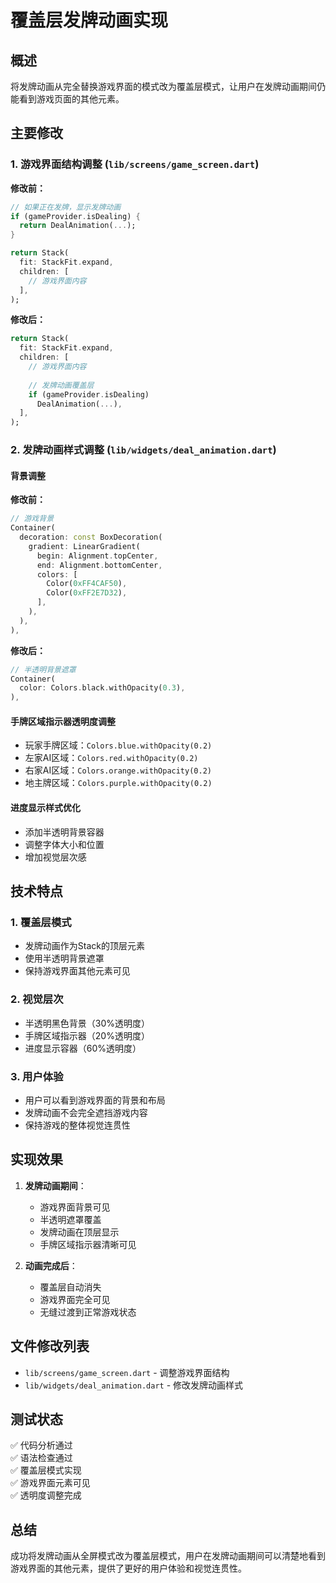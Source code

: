 # 覆盖层发牌动画实现

## 概述

将发牌动画从完全替换游戏界面的模式改为覆盖层模式，让用户在发牌动画期间仍能看到游戏页面的其他元素。

## 主要修改

### 1. 游戏界面结构调整 (`lib/screens/game_screen.dart`)

**修改前：**
```dart
// 如果正在发牌，显示发牌动画
if (gameProvider.isDealing) {
  return DealAnimation(...);
}

return Stack(
  fit: StackFit.expand,
  children: [
    // 游戏界面内容
  ],
);
```

**修改后：**
```dart
return Stack(
  fit: StackFit.expand,
  children: [
    // 游戏界面内容
    
    // 发牌动画覆盖层
    if (gameProvider.isDealing)
      DealAnimation(...),
  ],
);
```

### 2. 发牌动画样式调整 (`lib/widgets/deal_animation.dart`)

#### 背景调整
**修改前：**
```dart
// 游戏背景
Container(
  decoration: const BoxDecoration(
    gradient: LinearGradient(
      begin: Alignment.topCenter,
      end: Alignment.bottomCenter,
      colors: [
        Color(0xFF4CAF50),
        Color(0xFF2E7D32),
      ],
    ),
  ),
),
```

**修改后：**
```dart
// 半透明背景遮罩
Container(
  color: Colors.black.withOpacity(0.3),
),
```

#### 手牌区域指示器透明度调整
- 玩家手牌区域：`Colors.blue.withOpacity(0.2)`
- 左家AI区域：`Colors.red.withOpacity(0.2)`
- 右家AI区域：`Colors.orange.withOpacity(0.2)`
- 地主牌区域：`Colors.purple.withOpacity(0.2)`

#### 进度显示样式优化
- 添加半透明背景容器
- 调整字体大小和位置
- 增加视觉层次感

## 技术特点

### 1. 覆盖层模式
- 发牌动画作为Stack的顶层元素
- 使用半透明背景遮罩
- 保持游戏界面其他元素可见

### 2. 视觉层次
- 半透明黑色背景（30%透明度）
- 手牌区域指示器（20%透明度）
- 进度显示容器（60%透明度）

### 3. 用户体验
- 用户可以看到游戏界面的背景和布局
- 发牌动画不会完全遮挡游戏内容
- 保持游戏的整体视觉连贯性

## 实现效果

1. **发牌动画期间**：
   - 游戏界面背景可见
   - 半透明遮罩覆盖
   - 发牌动画在顶层显示
   - 手牌区域指示器清晰可见

2. **动画完成后**：
   - 覆盖层自动消失
   - 游戏界面完全可见
   - 无缝过渡到正常游戏状态

## 文件修改列表

- `lib/screens/game_screen.dart` - 调整游戏界面结构
- `lib/widgets/deal_animation.dart` - 修改发牌动画样式

## 测试状态

✅ 代码分析通过  
✅ 语法检查通过  
✅ 覆盖层模式实现  
✅ 游戏界面元素可见  
✅ 透明度调整完成  

## 总结

成功将发牌动画从全屏模式改为覆盖层模式，用户在发牌动画期间可以清楚地看到游戏界面的其他元素，提供了更好的用户体验和视觉连贯性。

